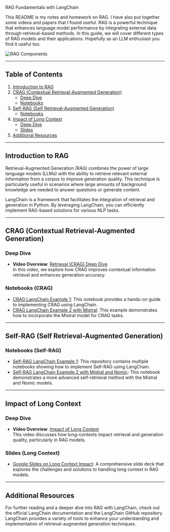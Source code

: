 RAG Fundamentals with LangChain

This README is my notes and homework on RAG. I have also put together some videos and papers that I found useful. RAG is a powerful technique that enhances language model performance by integrating external data through retrieval-based methods. In this guide, we will cover different types of RAG models and their applications. Hopefully as an LLM enthusiast you find it useful too. 

![RAG Components](https://vitalflux.com/wp-content/uploads/2024/01/RAG-LLM-with-Retriever.png)

---

## Table of Contents

1. [Introduction to RAG](#introduction-to-rag)
2. [CRAG (Contextual Retrieval-Augmented Generation)](#crag-contextual-retrieval-augmented-generation)
   - [Deep Dive](#deep-dive-crag)
   - [Notebooks](#notebooks-crag)
3. [Self-RAG (Self Retrieval-Augmented Generation)](#self-rag-self-retrieval-augmented-generation)
   - [Notebooks](#notebooks-self-rag)
4. [Impact of Long Context](#impact-of-long-context)
   - [Deep Dive](#deep-dive-long-context)
   - [Slides](#slides-long-context)
5. [Additional Resources](#additional-resources)

---

## Introduction to RAG

Retrieval-Augmented Generation (RAG) combines the power of large language models (LLMs) with the ability to retrieve relevant external information from a corpus to improve generation quality. This technique is particularly useful in scenarios where large amounts of background knowledge are needed to answer questions or generate content.

LangChain is a framework that facilitates the integration of retrieval and generation in Python. By leveraging LangChain, you can efficiently implement RAG-based solutions for various NLP tasks.

---

## CRAG (Contextual Retrieval-Augmented Generation)

### Deep Dive

- **Video Overview**: [Retrieval (CRAG) Deep Dive](https://www.youtube.com/watch?v=E2shqsYwxck)  
  In this video, we explore how CRAG improves contextual information retrieval and enhances generation accuracy.

### Notebooks (CRAG)

- [CRAG LangChain Example 1](https://github.com/langchain-ai/langgraph/blob/main/examples/rag/langgraph_crag.ipynb): This notebook provides a hands-on guide to implementing CRAG using LangChain.
- [CRAG LangChain Example 2 with Mistral](https://github.com/langchain-ai/langgraph/blob/main/examples/rag/langgraph_crag_mistral.ipynb): This example demonstrates how to incorporate the Mistral model for CRAG tasks.

---

## Self-RAG (Self Retrieval-Augmented Generation)

### Notebooks (Self-RAG)

- [Self-RAG LangChain Example 1](https://github.com/langchain-ai/langgraph/tree/main/examples/rag): This repository contains multiple notebooks showing how to implement Self-RAG using LangChain.
- [Self-RAG LangChain Example 2 with Mistral and Nomic](https://github.com/langchain-ai/langgraph/blob/main/examples/rag/langgraph_self_rag_mistral_nomic.ipynb): This notebook demonstrates a more advanced self-retrieval method with the Mistral and Nomic models.

---

## Impact of Long Context

### Deep Dive

- **Video Overview**: [Impact of Long Context](https://www.youtube.com/watch?v=SsHUNfhF32s)  
  This video discusses how long-contexts impact retrieval and generation quality, particularly in RAG models.

### Slides (Long Context)

- [Google Slides on Long Context Impact](https://docs.google.com/presentation/d/1mJUiPBdtf58NfuSEQ7pVSEQ2Oqmek7F1i4gBwR6JDss/edit#slide=id.g26c0cb8dc66_0_0): A comprehensive slide deck that explores the challenges and solutions to handling long context in RAG models.

---

## Additional Resources

For further reading and a deeper dive into RAG with LangChain, check out the official LangChain documentation and the LangChain GitHub repository. LangChain provides a variety of tools to enhance your understanding and implementation of retrieval-augmented generation techniques.

